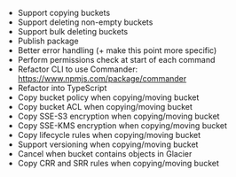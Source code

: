 * Support copying buckets
* Support deleting non-empty buckets
* Support bulk deleting buckets
* Publish package
* Better error handling (+ make this point more specific)
* Perform permissions check at start of each command
* Refactor CLI to use Commander: https://www.npmjs.com/package/commander
* Refactor into TypeScript
* Copy bucket policy when copying/moving bucket
* Copy bucket ACL when copying/moving bucket
* Copy SSE-S3 encryption when copying/moving bucket
* Copy SSE-KMS encryption when copying/moving bucket
* Copy lifecycle rules when copying/moving bucket
* Support versioning when copying/moving bucket
* Cancel when bucket contains objects in Glacier
* Copy CRR and SRR rules when copying/moving bucket
